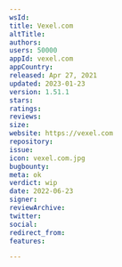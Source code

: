 ```yaml
---
wsId: 
title: Vexel.com
altTitle: 
authors: 
users: 50000
appId: vexel.com
appCountry: 
released: Apr 27, 2021
updated: 2023-01-23
version: 1.51.1
stars: 
ratings: 
reviews: 
size: 
website: https://vexel.com
repository: 
issue: 
icon: vexel.com.jpg
bugbounty: 
meta: ok
verdict: wip
date: 2022-06-23
signer: 
reviewArchive: 
twitter: 
social: 
redirect_from: 
features: 

---
```


